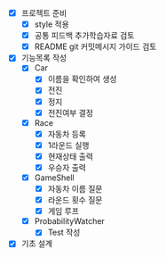 - [x] 프로젝트 준비
  - [x] style 적용
  - [x] 공통 피드백 추가학습자료 검토
  - [x] README git 커밋메시지 가이드 검토
- [x] 기능목록 작성
  - [x] Car
    - [x] 이름을 확인하여 생성
    - [x] 전진
    - [x] 정지
    - [x] 전진여부 결정
  - [x] Race
    - [x] 자동차 등록
    - [x] 1라운드 실행
    - [x] 현재상태 출력
    - [x] 우승자 출력
  - [x] GameShell
    - [x] 자동차 이름 질문
    - [x] 라운드 횟수 질문
    - [x] 게임 루프
  - [x] ProbabilityWatcher
    - [x] Test 작성
- [x] 기초 설계